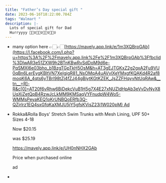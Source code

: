```yaml
---
title: "Father’s Day special gift "
date: 2023-06-16T18:22:00.784Z
tags: "Walmart "
description: |-
  Lots of special gift for Dad 
  Hurryyyy 🏃🏻‍♀️🏃🏻‍♀️🏃🏻‍♀️🏃🏻‍♀️
---
```

* many option here 👉🏻👉🏻[https://mavely.app.link/e/1m3XQBrpGAb](https://l.facebook.com/l.php?u=https%3A%2F%2Fmavely.app.link%2Fe%2F1m3XQBrpGAb%3Ffbclid%3DIwAR3e51ZXW9h2BTnKBwRvSdDoM9d6e-PqSMXl6e03bho_b1BzgTGpTkH5OsM&h=AT3gEJTGKxZ2g2gxA2Fu9VU0qBn6LerEygKBltVN7XeIgigR81_NsOMqA4uAVvlXeYMxgfKQAKd4R2af8moqK6A_4qts6yTBrl98tZj4fZJ44gBiytKGtKZEK_JsZZFHqyvNtUqRAw&__tn__=R]-R&c[0]=AT20f6vRhw6BiDekcVuB1H5g7X4E27xNUZldHpAb3eVvDvNyX8UqXiZetQpB4RzwJcLkMM9KMSaqVYFnudpW4Wo5-WMMsPeyaKEQ1oKrUNBQoERfb3Q-QZjrlrz1EQ4sxGfqKaXMJU5jY5gfsKVisZ23i1W020pM) Ad 
* Rokka&Rolla Boys' Stretch Swim Trunks with Mesh Lining, UPF 50+ Sizes 4-18

  Now $20.15

  was $25.19

  https://mavely.app.link/e/UH0nNHX2GAb

  Price when purchased online

  ad 
*